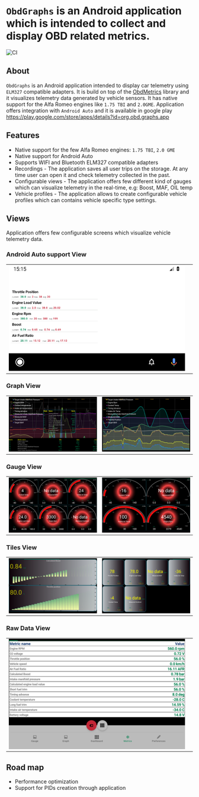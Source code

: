 # `ObdGraphs` is an Android application which is intended to collect and display OBD related metrics.

![CI](https://github.com/tzebrowski/ObdGraphs/actions/workflows/build.yml/badge.svg)

## About

`ObdGraphs` is an Android application intended to display car
telemetry  using `ELM327` compatible adapters.
It is build on top of the [ObdMetrics](https://github.com/tzebrowski/ObdMetrics "ObdMetrics") library and it visualizes telemetry data 
generated by vehicle sensors. 
It has native support for the Alfa Romeo engines like `1.75 TBI` and `2.0GME`.
Application offers integration with `Android Auto` and it is available in google play https://play.google.com/store/apps/details?id=org.obd.graphs.app

## Features

* Native support for the few Alfa Romeo engines: `1.75 TBI`, `2.0 GME`
* Native support for Android Auto  
* Supports WIFI and Bluetooth ELM327 compatible adapters 
* Recordings -  The application saves all user trips on the storage. At any time user can open it and check telemetry collected in the past.
* Configurable views -  The application offers few different kind of gauges which can visualize telemetry in the real-time, e.g: Boost, MAF, OIL temp 
* Vehicle profiles - The application allows to create configurable vehicle profiles which can contains vehicle specific type settings.


## Views

Application offers few configurable screens which visualize vehicle telemetry data.

### Android Auto support View

|      |      |
| ---- | ---- |
|   ![Alt text](./res/aa_screenshot.png?raw=true "Android Auto")   |  |


### Graph View

|      |      |
| ---- | ---- |
|   ![Alt text](./res/Screenshot_2.png?raw=true "Graph view")   | ![Alt text](./res/Screenshot_6.png?raw=true "Graph view") |

### Gauge View

|      |      |
| ---- | ---- |
|    ![Alt text](./res/Screenshot_3.png?raw=true "Gauge view")  | ![Alt text](./res/Screenshot_5.png?raw=true "Gauge view") |

### Tiles View

|      |      |
| ---- | ---- |
|     ![Alt text](./res/Screenshot_1.png?raw=true "Dashboard view") |![Alt text](./res/Screenshot_7.png?raw=true "Tiles view") |

### Raw Data View

|      |      |
| ---- | ---- |
|    ![Alt text](./res/Screenshot_4.png?raw=true "Gauge view")  | |

## Road map
* Performance optimization
* Support for PIDs creation through application  